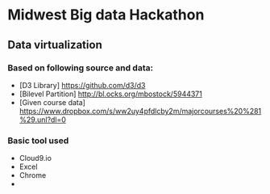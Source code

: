 # Midwest Big data Hackathon

## Data virtualization 

### Based on following source and data:
- [D3 Library] https://github.com/d3/d3
- [Bilevel Partition] http://bl.ocks.org/mbostock/5944371
- [Given course data] https://www.dropbox.com/s/ww2uy4pfdlcby2m/majorcourses%20%281%29.unl?dl=0


### Basic tool used
- Cloud9.io
- Excel
- Chrome
- 
